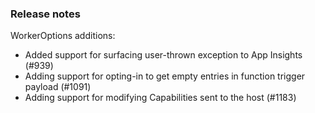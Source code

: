 ### Release notes
<!-- Please add your release notes in the following format:
- My change description (#PR/#issue)
-->

WorkerOptions additions:
- Added support for surfacing user-thrown exception to App Insights (#939)
- Adding support for opting-in to get empty entries in function trigger payload (#1091)
- Adding support for modifying Capabilities sent to the host (#1183)